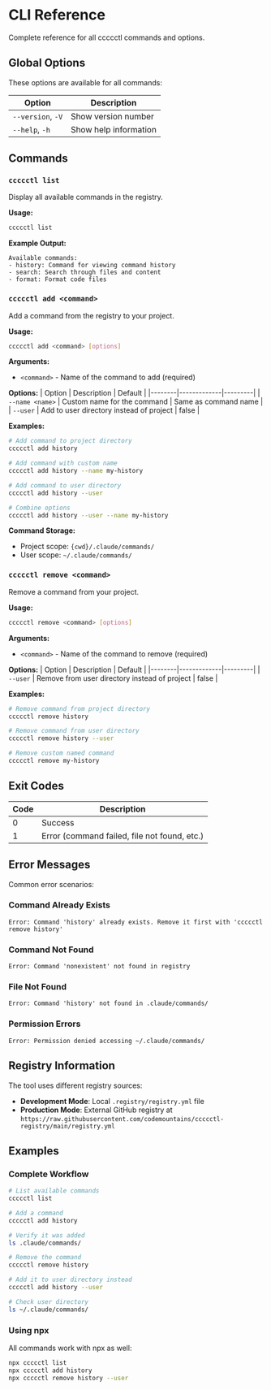 # CLI Reference

Complete reference for all ccccctl commands and options.

## Global Options

These options are available for all commands:

| Option | Description |
|--------|-------------|
| `--version`, `-V` | Show version number |
| `--help`, `-h` | Show help information |

## Commands

### `ccccctl list`

Display all available commands in the registry.

**Usage:**
```bash
ccccctl list
```

**Example Output:**
```
Available commands:
- history: Command for viewing command history
- search: Search through files and content
- format: Format code files
```

### `ccccctl add <command>`

Add a command from the registry to your project.

**Usage:**
```bash
ccccctl add <command> [options]
```

**Arguments:**
- `<command>` - Name of the command to add (required)

**Options:**
| Option | Description | Default |
|--------|-------------|---------|
| `--name <name>` | Custom name for the command | Same as command name |
| `--user` | Add to user directory instead of project | false |

**Examples:**
```bash
# Add command to project directory
ccccctl add history

# Add command with custom name
ccccctl add history --name my-history

# Add command to user directory
ccccctl add history --user

# Combine options
ccccctl add history --user --name my-history
```

**Command Storage:**
- Project scope: `{cwd}/.claude/commands/`
- User scope: `~/.claude/commands/`

### `ccccctl remove <command>`

Remove a command from your project.

**Usage:**
```bash
ccccctl remove <command> [options]
```

**Arguments:**
- `<command>` - Name of the command to remove (required)

**Options:**
| Option | Description | Default |
|--------|-------------|---------|
| `--user` | Remove from user directory instead of project | false |

**Examples:**
```bash
# Remove command from project directory
ccccctl remove history

# Remove command from user directory
ccccctl remove history --user

# Remove custom named command
ccccctl remove my-history
```

## Exit Codes

| Code | Description |
|------|-------------|
| 0 | Success |
| 1 | Error (command failed, file not found, etc.) |

## Error Messages

Common error scenarios:

### Command Already Exists
```
Error: Command 'history' already exists. Remove it first with 'ccccctl remove history'
```

### Command Not Found
```
Error: Command 'nonexistent' not found in registry
```

### File Not Found
```
Error: Command 'history' not found in .claude/commands/
```

### Permission Errors
```
Error: Permission denied accessing ~/.claude/commands/
```

## Registry Information

The tool uses different registry sources:

- **Development Mode**: Local `.registry/registry.yml` file
- **Production Mode**: External GitHub registry at `https://raw.githubusercontent.com/codemountains/ccccctl-registry/main/registry.yml`

## Examples

### Complete Workflow

```bash
# List available commands
ccccctl list

# Add a command
ccccctl add history

# Verify it was added
ls .claude/commands/

# Remove the command
ccccctl remove history

# Add it to user directory instead
ccccctl add history --user

# Check user directory
ls ~/.claude/commands/
```

### Using npx

All commands work with npx as well:

```bash
npx ccccctl list
npx ccccctl add history
npx ccccctl remove history --user
```
